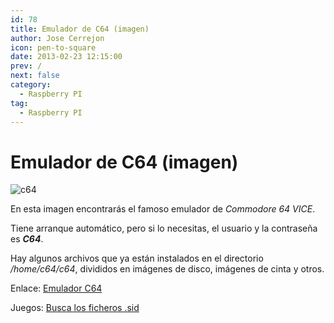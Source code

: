 ```yaml
---
id: 78
title: Emulador de C64 (imagen)
author: Jose Cerrejon
icon: pen-to-square
date: 2013-02-23 12:15:00
prev: /
next: false
category:
  - Raspberry PI
tag:
  - Raspberry PI
---
```


# Emulador de C64 (imagen)

![c64](/images/c64.jpg)

En esta imagen encontrarás el famoso emulador de *Commodore 64 VICE*.

Tiene arranque automático, pero si lo necesitas, el usuario y la contraseña es ***C64***.

Hay algunos archivos que ya están instalados en el directorio */home/c64/c64*, divididos en imágenes de disco, imágenes de cinta y otros.

Enlace: [Emulador C64](http://www.mascal.it/rpi64_e.html)

Juegos: [Busca los ficheros .sid](http://www.c64.com/games/games.php)